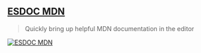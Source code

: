 ## [ESDOC MDN](https://marketplace.visualstudio.com/items?itemName=samundrak.esdoc-mdn)

> Quickly bring up helpful MDN documentation in the editor

[![ESDOC MDN](https://raw.githubusercontent.com/samundrak/vscode-esdoc-mdn/master/demo.gif)](https://raw.githubusercontent.com/samundrak/vscode-esdoc-mdn/master/demo.gif)